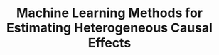 ---
type: "journal-article"
authors: "Susan Athey, Guido W. Imbens"
title: "Machine Learning Methods for Estimating Heterogeneous Causal Effects"
container: "Arxiv"
year: "2017"
issue: ""
volume: ""
pages: ""
subjects: "Economics and Econometrics"
doi: "abs/1504.01132"
link: "https://arxiv.org/abs/1504.01132"
citationkey: "AtheyImbens2015a"
updated: "20160311"
---